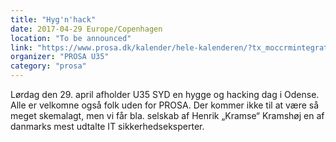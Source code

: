 ```yaml
---
title: "Hyg'n'hack"
date: 2017-04-29 Europe/Copenhagen
location: "To be announced"
link: "https://www.prosa.dk/kalender/hele-kalenderen/?tx_moccrmintegration_courses%5Bcourse%5D=1220&tx_moccrmintegration_courses%5Baction%5D=show&tx_moccrmintegration_courses%5Bcontroller%5D=Course&cHash=2e8d96451a4df67abc4d564bf648a187"
organizer: "PROSA U35"
category: "prosa"
---
```

Lørdag den 29. april afholder U35 SYD en hygge og hacking dag i Odense. <br>
Alle er velkomne også folk uden for PROSA. Der kommer ikke til at være så meget skemalagt, men vi får bla. selskab af Henrik „Kramse“ Kramshøj en af danmarks mest udtalte IT sikkerhedseksperter.
